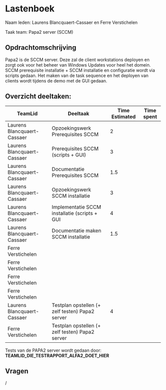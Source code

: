 # Lastenboek

Naam leden: Laurens Blancquaert-Cassaer en Ferre Verstichelen

Taak team: Papa2 server (SCCM)

## Opdrachtomschrijving
Papa2 is de SCCM server. Deze zal de client workstations deployen en zorgt ook voor het beheer van Windows Updates voor heel het domein. SCCM prerequisite installatie + SCCM installatie en configuratie wordt via scripts gedaan. Het maken van de task sequence en het deployen van clients wordt tijdens de demo met de GUI gedaan.

## Overzicht deeltaken:
| TeamLid                     | Deeltaak          | Time Estimated | Time spent  |
| --------------              | --------------    | -------------- | --------------|
| Laurens Blancquaert-Cassaer | Opzoekingswerk Prerequisites SCCM   |  2      |               |
| Laurens Blancquaert-Cassaer | Prerequisites SCCM (scripts + GUI)   |  3 |               |
| Laurens Blancquaert-Cassaer | Documentatie Prerequisites SCCM |  1.5    |               |
| Laurens Blancquaert-Cassaer | Opzoekingswerk SCCM installatie | 3 |              |
| Laurens Blancquaert-Cassaer | Implementatie SCCM installatie (scripts + GUI  | 4 |              |
| Laurens Blancquaert-Cassaer | Documentatie maken SCCM installatie | 1.5 |          |
| Ferre Verstichelen | |   |    |
| Ferre Verstichelen | | |    |
| Ferre Verstichelen | |  |    |
| Ferre Verstichelen | |  |    |
| Laurens Blancquaert-Cassaer  | Testplan opstellen (+ zelf testen) Papa2 server | 4 |  |
| Ferre Verstichelen  | Testplan opstellen (+ zelf testen) Papa2 server |  |  |



Tests van de PAPA2 server wordt gedaan door: **TEAMLID_DIE_TESTRAPPORT_ALFA2_DOET_HIER**

## Vragen
/
